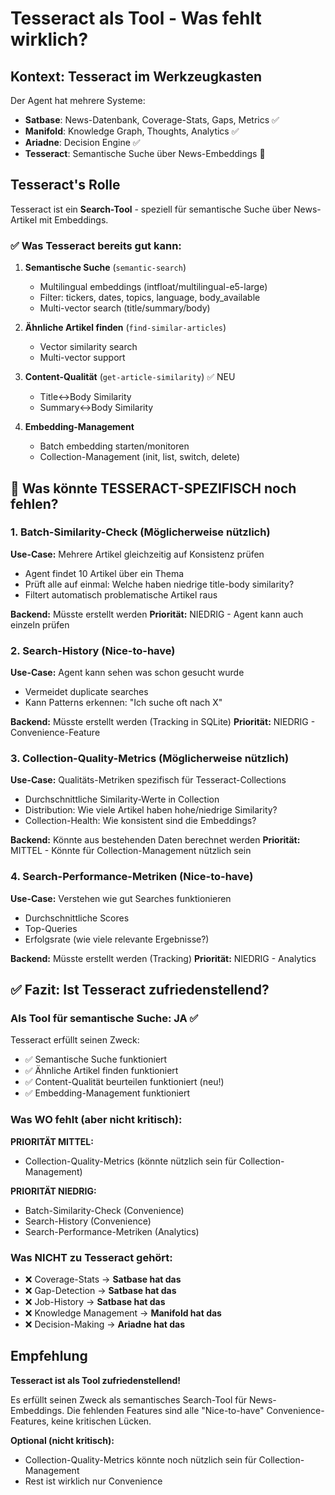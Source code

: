 # Tesseract als Tool - Was fehlt wirklich?

## Kontext: Tesseract im Werkzeugkasten

Der Agent hat mehrere Systeme:
- **Satbase**: News-Datenbank, Coverage-Stats, Gaps, Metrics ✅
- **Manifold**: Knowledge Graph, Thoughts, Analytics ✅  
- **Ariadne**: Decision Engine ✅
- **Tesseract**: Semantische Suche über News-Embeddings 🎯

## Tesseract's Rolle

Tesseract ist ein **Search-Tool** - speziell für semantische Suche über News-Artikel mit Embeddings.

### ✅ Was Tesseract bereits gut kann:

1. **Semantische Suche** (`semantic-search`)
   - Multilingual embeddings (intfloat/multilingual-e5-large)
   - Filter: tickers, dates, topics, language, body_available
   - Multi-vector search (title/summary/body)

2. **Ähnliche Artikel finden** (`find-similar-articles`)
   - Vector similarity search
   - Multi-vector support

3. **Content-Qualität** (`get-article-similarity`) ✅ NEU
   - Title↔Body Similarity
   - Summary↔Body Similarity

4. **Embedding-Management**
   - Batch embedding starten/monitoren
   - Collection-Management (init, list, switch, delete)

## 🤔 Was könnte TESSERACT-SPEZIFISCH noch fehlen?

### 1. **Batch-Similarity-Check** (Möglicherweise nützlich)
**Use-Case:** Mehrere Artikel gleichzeitig auf Konsistenz prüfen
- Agent findet 10 Artikel über ein Thema
- Prüft alle auf einmal: Welche haben niedrige title-body similarity?
- Filtert automatisch problematische Artikel raus

**Backend:** Müsste erstellt werden
**Priorität:** NIEDRIG - Agent kann auch einzeln prüfen

### 2. **Search-History** (Nice-to-have)
**Use-Case:** Agent kann sehen was schon gesucht wurde
- Vermeidet duplicate searches
- Kann Patterns erkennen: "Ich suche oft nach X"

**Backend:** Müsste erstellt werden (Tracking in SQLite)
**Priorität:** NIEDRIG - Convenience-Feature

### 3. **Collection-Quality-Metrics** (Möglicherweise nützlich)
**Use-Case:** Qualitäts-Metriken spezifisch für Tesseract-Collections
- Durchschnittliche Similarity-Werte in Collection
- Distribution: Wie viele Artikel haben hohe/niedrige Similarity?
- Collection-Health: Wie konsistent sind die Embeddings?

**Backend:** Könnte aus bestehenden Daten berechnet werden
**Priorität:** MITTEL - Könnte für Collection-Management nützlich sein

### 4. **Search-Performance-Metriken** (Nice-to-have)
**Use-Case:** Verstehen wie gut Searches funktionieren
- Durchschnittliche Scores
- Top-Queries
- Erfolgsrate (wie viele relevante Ergebnisse?)

**Backend:** Müsste erstellt werden (Tracking)
**Priorität:** NIEDRIG - Analytics

## ✅ Fazit: Ist Tesseract zufriedenstellend?

### Als Tool für semantische Suche: **JA** ✅

Tesseract erfüllt seinen Zweck:
- ✅ Semantische Suche funktioniert
- ✅ Ähnliche Artikel finden funktioniert
- ✅ Content-Qualität beurteilen funktioniert (neu!)
- ✅ Embedding-Management funktioniert

### Was WO fehlt (aber nicht kritisch):

**PRIORITÄT MITTEL:**
- Collection-Quality-Metrics (könnte nützlich sein für Collection-Management)

**PRIORITÄT NIEDRIG:**
- Batch-Similarity-Check (Convenience)
- Search-History (Convenience)
- Search-Performance-Metriken (Analytics)

### Was NICHT zu Tesseract gehört:

- ❌ Coverage-Stats → **Satbase hat das**
- ❌ Gap-Detection → **Satbase hat das**
- ❌ Job-History → **Satbase hat das**
- ❌ Knowledge Management → **Manifold hat das**
- ❌ Decision-Making → **Ariadne hat das**

## Empfehlung

**Tesseract ist als Tool zufriedenstellend!** 

Es erfüllt seinen Zweck als semantisches Search-Tool für News-Embeddings. Die fehlenden Features sind alle "Nice-to-have" Convenience-Features, keine kritischen Lücken.

**Optional (nicht kritisch):**
- Collection-Quality-Metrics könnte noch nützlich sein für Collection-Management
- Rest ist wirklich nur Convenience

